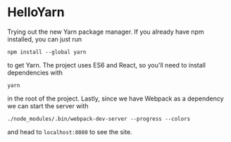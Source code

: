 # HelloYarn

Trying out the new Yarn package manager. If you already have npm installed, you can just run

`npm install --global yarn`

to get Yarn. The project uses ES6 and React, so you'll need to install dependencies with

`yarn`

in the root of the project. Lastly, since we have Webpack as a dependency we can start the server with

`./node_modules/.bin/webpack-dev-server --progress --colors`

and head to `localhost:8080` to see the site.
